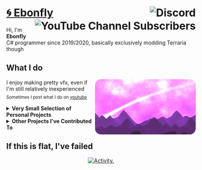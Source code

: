# [🌀 Ebonfly](https://github.com/Ebonfly) <a href="https://discord.gg/DexM5QuV7c"><img align="right" alt="Discord" src="https://img.shields.io/discord/1069231084669243432?style=for-the-badge&label=discord&labelColor=1e1e2e&color=cba6f7"></a> <a href="https://www.youtube.com/@Ebonfly"><img align="right" alt="YouTube Channel Subscribers" src="https://img.shields.io/youtube/channel/subscribers/UC9Z_leOnTECruDGa4xldApg?style=for-the-badge&logoColor=cba6f7&label=YouTube&labelColor=1e1e2e&color=cba6f7"></a>

Hi, I'm **Ebonfly** 
<br>
C# programmer since 2019/2020, basically exclusively modding Terraria though

## What I do

<img align="right" alt="ebonfly branded vfx" src="https://github.com/Ebonfly/Ebonfly/blob/main/comet_round.png">

I enjoy making pretty vfx, even if I'm still relatively inexperienced <br><sub>Sometimes I post what I do on [youtube](https://www.youtube.com/@Ebonfly)</sub>
<br>


<details>
  
**<summary>Very Small Selection of Personal Projects</summary>**

> <sub>So far only Terraria mods, but things change.</sub>
> 
> My Only Finished Project 
>  - The (regrettably named) [**Ebonian Mod**](https://steamcommunity.com/sharedfiles/filedetails/?id=3415023899)
> 
> WIP Projects:
>  - [**The Oracle**](https://github.com/Ebonfly/TheOracle), a modern take on a bossfight from a failed project
>  - [**Violet Gleam**](https://www.youtube.com/watch?v=N0KLMbGZqkw), a mod solely focused on a new event.. from a failed project (Private for the time being)
</details>

<details>
  
**<summary>Other Projects I've Contributed To</summary>**

> [tModLoader](https://github.com/tModLoader/tModLoader/)
> 
> Terraria Mods:
> - [Mod of Redemption](https://discord.gg/GmUH8PuAHf)
> - [NIGHTSHADE](https://discord.gg/CbwGGHSCg2)
> - [Spooky Mod](https://discord.gg/FFp7FwNBxu)
> - Many mods that never released! (This is where most of my time has gone)
> 
> and more..?!?!? perhaps? <sub>hmu :3</sub>
</details>

## If this is flat, I've failed
<p align="center">
  <a href="https://github.com/ashutosh00710/github-readme-activity-graph">
    <img src="https://github-readme-activity-graph.vercel.app/graph?username=Ebonfly&bg_color=1e1e2e&color=cdd6f4&line=cba6f7&point=cba6f7&hide_border=true&hide_title=true&height=300&area=true&area_color=cba6f7&grid=false&radius=16" alt="Activity."/>
  </a>
</p>
